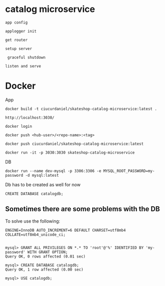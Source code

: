 # catalog microservice

```
app config

applogger init

get router

setup server

 graceful shutdown

listen and serve
```

# Docker

App

```
docker build -t ciucurdaniel/skateshop-catalog-microservice:latest .

http://localhost:3030/

docker login

docker push <hub-user>/<repo-name>:<tag>

docker push ciucurdaniel/skateshop-catalog-microservice:latest

docker run -it -p 3030:3030 skateshop-catalog-microservice

```

DB

```
docker run --name dev-mysql -p 3306:3306 -e MYSQL_ROOT_PASSWORD=my-password -d mysql:latest
```

Db has to be created as well for now

```
CREATE DATABASE catalogdb;
```

## Sometimes there are some problems with the DB

To solve use the following:

```
ENGINE=InnoDB AUTO_INCREMENT=6 DEFAULT CHARSET=utf8mb4 COLLATE=utf8mb4_unicode_ci;


mysql> GRANT ALL PRIVILEGES ON *.* TO 'root'@'%' IDENTIFIED BY 'my-password' WITH GRANT OPTION;
Query OK, 0 rows affected (0.01 sec)

mysql> CREATE DATABASE catalogdb;
Query OK, 1 row affected (0.00 sec)

mysql> USE catalogdb;
```